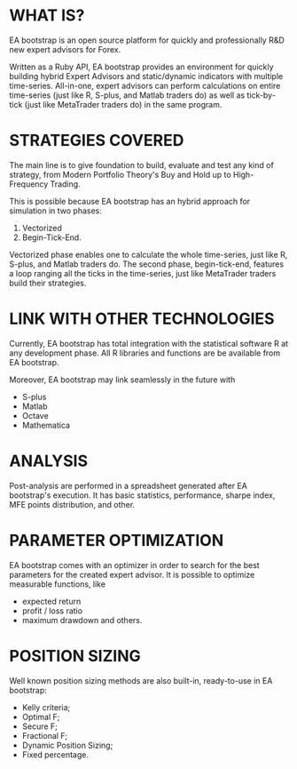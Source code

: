 WHAT IS?
========

EA bootstrap is an open source platform for quickly and professionally R&amp;D new expert advisors for Forex.

Written as a Ruby API, EA bootstrap provides an environment for quickly building hybrid Expert Advisors and static/dynamic indicators with multiple time-series.
All-in-one, expert advisors can perform calculations on entire time-series (just like R, S-plus, and Matlab traders do) as well as tick-by-tick (just like MetaTrader traders do) in the same program.


STRATEGIES COVERED
==================

The main line is to give foundation to build, evaluate and test any kind of strategy, from Modern Portfolio Theory's Buy and Hold up to High-Frequency Trading.

This is possible because EA bootstrap has an hybrid approach for simulation in two phases:
1) Vectorized
2) Begin-Tick-End.

Vectorized phase enables one to calculate the whole time-series, just like R, S-plus, and Matlab traders do.
The second phase, begin-tick-end, features a loop ranging all the ticks in the time-series, just like MetaTrader traders build their strategies.


LINK WITH OTHER TECHNOLOGIES
============================

Currently, EA bootstrap has total integration with the statistical software R at any development phase.
All R libraries and functions are be available from EA bootstrap.

Moreover, EA bootstrap may link seamlessly in the future with
- S-plus
- Matlab
- Octave
- Mathematica


ANALYSIS
========

Post-analysis are performed in a spreadsheet generated after EA bootstrap's execution.
It has basic statistics, performance, sharpe index, MFE points distribution, and other.


PARAMETER OPTIMIZATION
======================

EA bootstrap comes with an optimizer in order to search for the best parameters for the created expert advisor.
It is possible to optimize measurable functions, like
- expected return
- profit / loss ratio
- maximum drawdown
and others.


POSITION SIZING
===============

Well known position sizing methods are also built-in, ready-to-use in EA bootstrap:
- Kelly criteria;
- Optimal F;
- Secure F;
- Fractional F;
- Dynamic Position Sizing;
- Fixed percentage.

